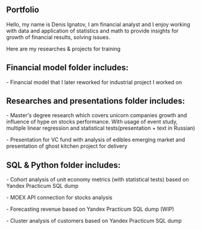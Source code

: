 ## Portfolio
Hello, my name is Denis Ignatov, I am financial analyst and I enjoy working with data and application of statistics and math to provide insights for growth of financial results, solving issues. 
<p>Here are my researches &amp; projects for training<p>

## Financial model folder includes:
<p>- Financial model that I later reworked for industrial project I worked on<p>
  
 
## Researches and presentations folder includes:
<p>- Master's degree research which covers unicorn companies growth and influence of hype on stocks performance. With usage of event study, multiple linear regression and statistical tests(presentation + text in Russian)<p>
<p>- Presentation for VC fund with analysis of edibles emerging market and presentation of ghost kitchen project for delivery<p>
  
  
## SQL & Python folder includes:
<p>- Cohort analysis of unit economy metrics (with statistical tests) based on Yandex Practicum SQL dump<p>
<p>- MOEX API connection for stocks analysis<p>
<p>- Forecasting revenue based on Yandex Practicum SQL dump (WIP) <p>
<p>- Cluster analysis of customers based on Yandex Practicum SQL dump<p>


  
  
